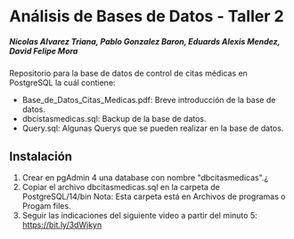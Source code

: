 # Análisis de Bases de Datos - Taller 2
##### Nicolas Alvarez Triana, Pablo Gonzalez Baron, Eduards Alexis Mendez, David Felipe Mora
Repositorio para la base de datos de control de citas médicas en PostgreSQL la
cuál contiene:
 - Base_de_Datos_Citas_Medicas.pdf: Breve introducción de la base de datos.
 - dbcistasmedicas.sql: Backup de la base de datos.
 - Query.sql: Algunas Querys que se pueden realizar en la base de datos.

## Instalación
 1. Crear en pgAdmin 4 una database con nombre "dbcitasmedicas".¿
 2. Copiar el archivo dbcitasmedicas.sql en la carpeta de PostgreSQL/14/bin
 Nota: Esta carpeta está en Archivos de programas o Progam files.
 3. Seguir las indicaciones del siguiente video a partir del minuto 5: https://bit.ly/3dWjkyn
